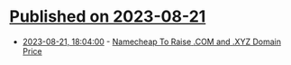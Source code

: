 # [Published on 2023-08-21](index.md)

* [2023-08-21, 18:04:00](https://it.slashdot.org/story/23/08/21/183222/namecheap-to-raise-com-and-xyz-domain-price?utm_source=rss1.0mainlinkanon&utm_medium=feed) - [Namecheap To Raise<nobr> <wbr></nobr>.COM and<nobr> <wbr></nobr>.XYZ Domain Price](https://it.slashdot.org/story/23/08/21/183222/namecheap-to-raise-com-and-xyz-domain-price?utm_source=rss1.0mainlinkanon&utm_medium=feed)
